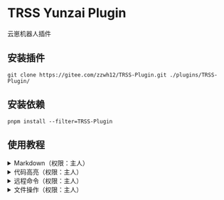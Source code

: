 
# TRSS Yunzai Plugin

云崽机器人插件

## 安装插件

```
git clone https://gitee.com/zzwh12/TRSS-Plugin.git ./plugins/TRSS-Plugin/
```
## 安装依赖
```
pnpm install --filter=TRSS-Plugin
```



## 使用教程


<details><summary>Markdown（权限：主人）</summary>

- md + `文件` / `URL`

</details>

<details><summary>代码高亮（权限：主人）</summary>

- sc + `文件` / `URL`

</details>

<details><summary>远程命令（权限：主人）</summary>

- rc + `Shell 命令`
- rj + `JavaScript 命令`
- dm(单条消息) / mm(多条消息) / fm(转发消息) + `JavaScript 表达式`
- rcp / rjp / dmp / mmp / fmp 以图片显示输出

</details>

<details><summary>文件操作（权限：主人）</summary>

- 文件查看 / 文件上传 / 文件下载 + `路径`

</details>
